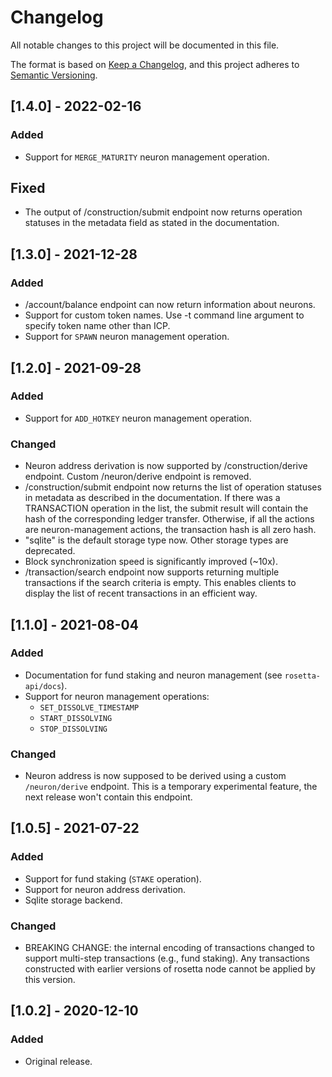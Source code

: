 # Changelog
All notable changes to this project will be documented in this file.

The format is based on [Keep a Changelog](https://keepachangelog.com/en/1.0.0/),
and this project adheres to [Semantic Versioning](https://semver.org/spec/v2.0.0.html).

## [1.4.0] - 2022-02-16
### Added
- Support for `MERGE_MATURITY` neuron management operation.

## Fixed
- The output of /construction/submit endpoint now returns operation statuses in the metadata field as stated in the documentation.

## [1.3.0] - 2021-12-28
### Added
- /account/balance endpoint can now return information about neurons.
- Support for custom token names.
  Use -t command line argument to specify token name other than ICP.
- Support for `SPAWN` neuron management operation.

## [1.2.0] - 2021-09-28
### Added
- Support for `ADD_HOTKEY` neuron management operation.

### Changed
- Neuron address derivation is now supported by /construction/derive endpoint.
  Custom /neuron/derive endpoint is removed.
- /construction/submit endpoint now returns the list of operation statuses in metadata as described in the documentation.
  If there was a TRANSACTION operation in the list, the submit result will contain the hash of the corresponding ledger transfer.
  Otherwise, if all the actions are neuron-management actions, the transaction hash is all zero hash.
- "sqlite" is the default storage type now.
  Other storage types are deprecated.
- Block synchronization speed is significantly improved (~10x).
- /transaction/search endpoint now supports returning multiple transactions if the search criteria is empty.
  This enables clients to display the list of recent transactions in an efficient way.

## [1.1.0] - 2021-08-04
### Added
- Documentation for fund staking and neuron management (see `rosetta-api/docs`).
- Support for neuron management operations:
  * `SET_DISSOLVE_TIMESTAMP`
  * `START_DISSOLVING`
  * `STOP_DISSOLVING`

### Changed
- Neuron address is now supposed to be derived using a custom `/neuron/derive` endpoint.
  This is a temporary experimental feature, the next release won't contain this endpoint.

## [1.0.5] - 2021-07-22
### Added
- Support for fund staking (`STAKE` operation).
- Support for neuron address derivation.
- Sqlite storage backend.

### Changed
- BREAKING CHANGE: the internal encoding of transactions changed to support multi-step transactions (e.g., fund staking).
  Any transactions constructed with earlier versions of rosetta node cannot be applied by this version.


## [1.0.2] - 2020-12-10
### Added
- Original release.
